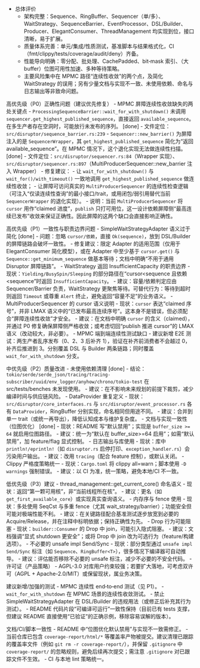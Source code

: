 - 总体评价
    - 架构完整：Sequence、RingBuffer、Sequencer（单/多）、WaitStrategy、SequenceBarrier、EventProcessor、DSL/Builder、Producer、ElegantConsumer、ThreadManagement 均实现到位，接口清晰，易于扩展。
    - 质量体系完善：单元/集成/性质测试，基准脚本与结果格式化，CI（fmt/clippy/tests/coverage/audit/deny）齐备。
    - 性能导向明确：零分配、批处理、CachePadded、bit‑mask 索引、（大 buffer）位图可用性加速、多种等待策略。
    - 主要风险集中在 MPMC 路径“连续性收敛”的两个点，及简化 WaitStrategy 的误用；另有少量文档与实现不一致、未使用依赖、命名与日志输出等非致命问题。

高优先级（P0）正确性问题（建议优先修复）
    - MPMC 屏障连续性收敛缺失的两处关键点
        - `ProcessingSequenceBarrier::wait_for_with_shutdown()` 未调用 `sequencer.get_highest_published_sequence`，直接返回 `available_sequence`。在多生产者存在空洞时，可能放行未发布的序列。 [done]
          - 文件定位：`src/disruptor/sequence_barrier.rs:239`
        - `Sequencer::new_barrier()` 为屏障注入的是 `SequencerWrapper`，其 `get_highest_published_sequence` 简化为“返回 available_sequence”。在 MPMC 情况下，这个退化实现无法做连续性扫描。 [done]
          - 文件定位：`src/disruptor/sequencer.rs:84`（Wrapper 实现）、`src/disruptor/sequencer.rs:897`（MultiProducerSequencer::new_barrier 注入 Wrapper）
        - 修复建议：
            - 让 `wait_for_with_shutdown()` 与 `wait_for()/with_timeout()` 一致地调用 `get_highest_published_sequence` 做连续性收敛；
            - 让屏障可访问真实的 `MultiProducerSequencer` 的连续性检查逻辑（可注入“仅读连续性查询”的最小接口/trait，或用闭包/弱引用替代当前 `SequencerWrapper` 的退化实现）。
        - 说明：当前 `MultiProducerSequencer` 将 `cursor` 用作“claimed 进度”，`publish` 只打可用位，这一设计依赖屏障侧“最高连续已发布”收敛来保证正确性。因此屏障的这两个缺口会直接影响正确性。

高优先级（P1）一致性与职责边界问题
    - SimpleWaitStrategyAdapter 语义过于简化 [done]
        - 问题：忽略 `cursor/依赖`，直接 `Ok(sequence)`，放到 DSL/Builder 的屏障链路会破坏一致性。
        - 修复建议：限定 Adapter 的适用范围（仅用于 ElegantConsumer 简化模型），或在 Adapter 中至少基于 `cursor.get()` 与 `Sequence::get_minimum_sequence` 做基本等待；文档中明确“不用于通用 Disruptor 屏障链路”。
    - WaitStrategy 返回 InsufficientCapacity 的职责边界
        - 现状：`Yielding/BusySpin/Sleeping` 的部分路径在“cursor<sequence 且依赖<sequence”时返回 `InsufficientCapacity`。
        - 建议：容量/依赖判定应由 Sequencer/Barrier 负责，WaitStrategy 更聚焦等待。可替代行为：等待到超时则返回 `Timeout` 或尊重 `Alert` 终止，避免返回“容量不足”的业务语义。
    - MultiProducerSequencer 的 cursor 语义说明
        - 现状：`cursor` 表达“claimed 序号”，并非 LMAX 语义中的“已发布最高连续序号”。这本身不是错误，但必须配合“屏障连续性收敛”才安全。
        - 建议：在文档中明确 `cursor` 的含义（claimed），并通过 P0 修复确保屏障侧严格收敛；或考虑切回“publish 推进 cursor”的 LMAX 语义（改动较大，非必要）。
    - MPMC 端到端连续性测试缺口
        - 建议新增 E2E 测试：两生产者乱序发布（0、2、3 后补齐 1），验证在补齐前消费者不会越过 0，补齐后推进到 3。分别覆盖 DSL 与 Builder 两条链路；同时覆盖 `wait_for_with_shutdown` 分支。

中优先级（P2）质量改进
    - 未使用依赖清理 [done]
        - 结论：`tokio/serde/serde_json/tracing/tracing-subscriber/uuid/env_logger/anyhow/chrono/tokio-test` 在 src/tests/benches 未发现使用。
        - 建议：在不影响未来规划的前提下裁剪，减少编译时间与供应链风险。
    - DataProvider 重复定义
        - 现状：`src/disruptor/core_interfaces.rs` 与 `src/disruptor/event_processor.rs` 各有 `DataProvider`，RingBuffer 分别实现，命名相同但用途不同。
        - 建议：合并到单一 trait（或统一再导出），降低认知成本与维护复杂度。
    - 文档与实现一致性（位图优化） [done]
        - 现状：README 写“默认禁用”；实现是 `buffer_size >= 64` 就启用位图路径。
        - 建议：统一为“默认在 buffer_size>=64 启用”；如需“默认禁用”，加 feature/flag 显式控制。
    - 日志输出与库使用
        - 现状：库中 `println!/eprintln!`（如 `disruptor.rs` 启停打印、`exception_handler.rs`）会污染用户输出。
        - 建议：改用 `tracing`（配合 feature 控制），或默认关闭。
    - Clippy 严格度策略统一
        - 现状：`Cargo.toml` 将 clippy all=warn；脚本使用 `-D warnings` 强制错误。
        - 建议：以 CI 为准，统一策略，避免本地/CI 不一致。

低优先级（P3）建议
    - thread_management::get_current_core() 命名语义
        - 现状：返回“第一颗可用核”，非“当前线程所在核”。
        - 建议：更名（如 `get_first_available_core`）或实现真实查询语义。
    - 内存序与 fence 使用
        - 现状：多处使用 SeqCst 与多重 fence（尤其 wait_strategy/barrier）；功能安全但可能对极端性能不利。
        - 建议：在关键路径配合基准测试逐步放宽到必要的 Acquire/Release，并在注释中标明依据；保持正确性为先。
    - Drop 行为可能阻塞
        - 现状：`builder::Consumer` 的 Drop 中 join，可能引入隐式阻塞。
        - 建议：文档强调“显式 shutdown 更安全”；或将 Drop 中 join 改为可选行为（feature/构建选项）。
    - 不必要的 unsafe impl Send/Sync
        - 现状：部分类型通过 `unsafe impl Send/Sync` 标注（如 `Sequence`、`RingBuffer<T>`），很多情况下编译器可自动推导。
        - 建议：评估能否移除不必要的 unsafe 标注，减少不必要的不安全代码。
    - 许可证（产品策略）
        - AGPL-3.0 对库用户约束较强；若要扩大落地，可考虑双许可（AGPL + Apache-2.0/MIT）或保留现状，属业务决策。

建议新增/加强的测试
    - MPMC 连续性 end‑to‑end 测试（见 P1）。
    - `wait_for_with_shutdown` 在 MPMC 场景的连续性收敛测试。
    - 禁止 SimpleWaitStrategyAdapter 在 DSL/Builder 的违规用法（或修正后补充其行为测试）。
    - README 代码片段“可编译可运行”一致性保持（目前已有 tests 支撑，但建议 README 直接使用“已验证”的正确示例，移除容易误解的版本）。

文档/CI/脚本一致性
    - README 中“位图优化默认禁用”与实现不一致需修正。
    - 当前仓库已包含 `coverage-report/html/*` 等覆盖率产物被提交。建议清理已跟踪的覆盖率文件（例如 `git rm -r coverage-report/`），并保留 `.gitignore` 中 `coverage-report/` 的忽略规则，避免后续再次提交；需注意 `.gitignore` 对已跟踪文件不生效。
    - CI 与本地 lint 策略统一。
